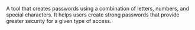 A tool that creates passwords using a combination of letters, numbers, and special characters. It helps users create strong passwords that provide greater security for a given type of access.
